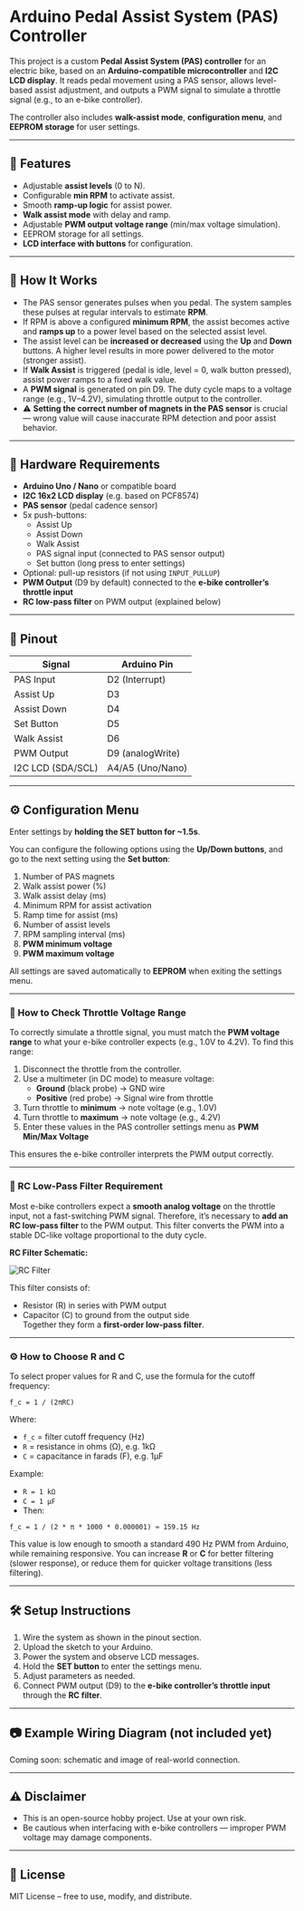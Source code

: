 # Arduino Pedal Assist System (PAS) Controller

This project is a custom **Pedal Assist System (PAS) controller** for an electric bike, based on an **Arduino-compatible microcontroller** and **I2C LCD display**. It reads pedal movement using a PAS sensor, allows level-based assist adjustment, and outputs a PWM signal to simulate a throttle signal (e.g., to an e-bike controller).

The controller also includes **walk-assist mode**, **configuration menu**, and **EEPROM storage** for user settings.

---

## 🔧 Features

- Adjustable **assist levels** (0 to N).  
- Configurable **min RPM** to activate assist.  
- Smooth **ramp-up logic** for assist power.  
- **Walk assist mode** with delay and ramp.  
- Adjustable **PWM output voltage range** (min/max voltage simulation).  
- EEPROM storage for all settings.  
- **LCD interface with buttons** for configuration.  

---

## 🧪 How It Works

- The PAS sensor generates pulses when you pedal. The system samples these pulses at regular intervals to estimate **RPM**.
- If RPM is above a configured **minimum RPM**, the assist becomes active and **ramps up** to a power level based on the selected assist level.
- The assist level can be **increased or decreased** using the **Up** and **Down** buttons. A higher level results in more power delivered to the motor (stronger assist).
- If **Walk Assist** is triggered (pedal is idle, level = 0, walk button pressed), assist power ramps to a fixed walk value.
- A **PWM signal** is generated on pin D9. The duty cycle maps to a voltage range (e.g., 1V–4.2V), simulating throttle output to the controller.
- ⚠️ **Setting the correct number of magnets in the PAS sensor** is crucial — wrong value will cause inaccurate RPM detection and poor assist behavior.

---

## 🧰 Hardware Requirements

- **Arduino Uno / Nano** or compatible board  
- **I2C 16x2 LCD display** (e.g. based on PCF8574)  
- **PAS sensor** (pedal cadence sensor)  
- 5x push-buttons:
  - Assist Up
  - Assist Down
  - Walk Assist
  - PAS signal input (connected to PAS sensor output)
  - Set button (long press to enter settings)
- Optional: pull-up resistors (if not using `INPUT_PULLUP`)
- **PWM Output** (D9 by default) connected to the **e-bike controller’s throttle input**
- **RC low-pass filter** on PWM output (explained below)

---

## 🔌 Pinout

| Signal            | Arduino Pin       |
|------------------|-------------------|
| PAS Input        | D2 (Interrupt)     |
| Assist Up        | D3                |
| Assist Down      | D4                |
| Set Button       | D5                |
| Walk Assist      | D6                |
| PWM Output       | D9 (analogWrite)  |
| I2C LCD (SDA/SCL)| A4/A5 (Uno/Nano)  |

---

## ⚙️ Configuration Menu

Enter settings by **holding the SET button for ~1.5s**.

You can configure the following options using the **Up/Down buttons**, and go to the next setting using the **Set button**:

1. Number of PAS magnets  
2. Walk assist power (%)  
3. Walk assist delay (ms)  
4. Minimum RPM for assist activation  
5. Ramp time for assist (ms)  
6. Number of assist levels  
7. RPM sampling interval (ms)  
8. **PWM minimum voltage**  
9. **PWM maximum voltage**  

All settings are saved automatically to **EEPROM** when exiting the settings menu.

---

### 📏 How to Check Throttle Voltage Range

To correctly simulate a throttle signal, you must match the **PWM voltage range** to what your e-bike controller expects (e.g., 1.0V to 4.2V). To find this range:

1. Disconnect the throttle from the controller.
2. Use a multimeter (in DC mode) to measure voltage:
   - **Ground** (black probe) → GND wire
   - **Positive** (red probe) → Signal wire from throttle
3. Turn throttle to **minimum** → note voltage (e.g., 1.0V)
4. Turn throttle to **maximum** → note voltage (e.g., 4.2V)
5. Enter these values in the PAS controller settings menu as **PWM Min/Max Voltage**

This ensures the e-bike controller interprets the PWM output correctly.

---

### 🔻 RC Low-Pass Filter Requirement

Most e-bike controllers expect a **smooth analog voltage** on the throttle input, not a fast-switching PWM signal. Therefore, it’s necessary to **add an RC low-pass filter** to the PWM output. This filter converts the PWM into a stable DC-like voltage proportional to the duty cycle.

**RC Filter Schematic:**

![RC Filter](attachment:file_000000001570620ab256241f3a9f1549)

This filter consists of:
- Resistor (R) in series with PWM output  
- Capacitor (C) to ground from the output side  
Together they form a **first-order low-pass filter**.

---

### ⚙️ How to Choose R and C

To select proper values for R and C, use the formula for the cutoff frequency:

```
f_c = 1 / (2πRC)
```

Where:
- `f_c` = filter cutoff frequency (Hz)  
- `R` = resistance in ohms (Ω), e.g. 1kΩ  
- `C` = capacitance in farads (F), e.g. 1µF

Example:
- `R = 1 kΩ`
- `C = 1 µF`
- Then:

```
f_c = 1 / (2 * π * 1000 * 0.000001) ≈ 159.15 Hz
```

This value is low enough to smooth a standard 490 Hz PWM from Arduino, while remaining responsive. You can increase **R** or **C** for better filtering (slower response), or reduce them for quicker voltage transitions (less filtering).

---

## 🛠️ Setup Instructions

1. Wire the system as shown in the pinout section.  
2. Upload the sketch to your Arduino.  
3. Power the system and observe LCD messages.  
4. Hold the **SET button** to enter the settings menu.  
5. Adjust parameters as needed.  
6. Connect PWM output (D9) to the **e-bike controller’s throttle input** through the **RC filter**.

---

## 📷 Example Wiring Diagram (not included yet)

Coming soon: schematic and image of real-world connection.

---

## ⚠️ Disclaimer

- This is an open-source hobby project. Use at your own risk.  
- Be cautious when interfacing with e-bike controllers — improper PWM voltage may damage components.

---

## 📄 License

MIT License – free to use, modify, and distribute.
